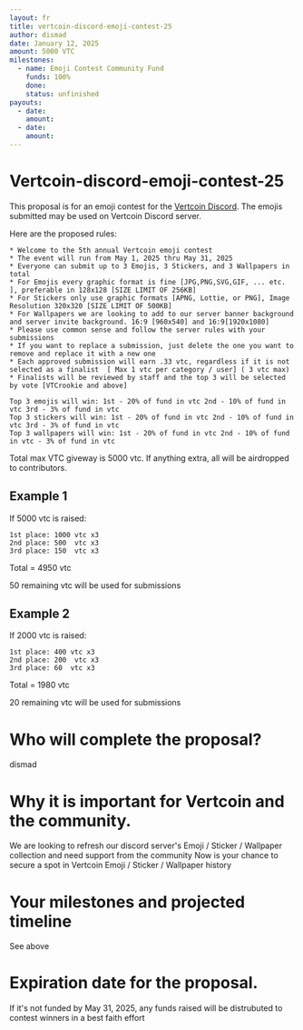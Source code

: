 ```yaml
---
layout: fr
title: vertcoin-discord-emoji-contest-25
author: dismad
date: January 12, 2025
amount: 5000 VTC
milestones:
  - name: Emoji Contest Community Fund
    funds: 100%
    done:
    status: unfinished
payouts:
  - date:
    amount:
  - date:
    amount:
---
```





# Vertcoin-discord-emoji-contest-25

This proposal is for an emoji contest for the [Vertcoin Discord](discord.gg/vertcoin).
The emojis submitted may be used on Vertcoin Discord server.

Here are the proposed rules:

```
* Welcome to the 5th annual Vertcoin emoji contest 
* The event will run from May 1, 2025 thru May 31, 2025
* Everyone can submit up to 3 Emojis, 3 Stickers, and 3 Wallpapers in total
* For Emojis every graphic format is fine [JPG,PNG,SVG,GIF, ... etc. ], preferable in 128x128 [SIZE LIMIT OF 256KB]
* For Stickers only use graphic formats [APNG, Lottie, or PNG], Image Resolution 320x320 [SIZE LIMIT OF 500KB]
* For Wallpapers we are looking to add to our server banner background and server invite background. 16:9 [960x540] and 16:9[1920x1080]
* Please use common sense and follow the server rules with your submissions
* If you want to replace a submission, just delete the one you want to remove and replace it with a new one
* Each approved submission will earn .33 vtc, regardless if it is not selected as a finalist  [ Max 1 vtc per category / user] ( 3 vtc max)
* Finalists will be reviewed by staff and the top 3 will be selected by vote [VTCrookie and above]
```

```
Top 3 emojis will win: 1st - 20% of fund in vtc 2nd - 10% of fund in vtc 3rd - 3% of fund in vtc
Top 3 stickers will win: 1st - 20% of fund in vtc 2nd - 10% of fund in vtc 3rd - 3% of fund in vtc
Top 3 wallpapers will win: 1st - 20% of fund in vtc 2nd - 10% of fund in vtc - 3% of fund in vtc
```

Total max VTC giveway is 5000 vtc. If anything extra, all will be airdropped to contributors. 

## Example 1
If 5000 vtc is raised:
```
1st place: 1000 vtc x3
2nd place: 500  vtc x3
3rd place: 150  vtc x3
```
Total = 4950 vtc

50 remaining vtc will be used for submissions

## Example 2

If 2000 vtc is raised:
```
1st place: 400 vtc x3
2nd place: 200  vtc x3
3rd place: 60  vtc x3
```
Total = 1980 vtc

20 remaining vtc will be used for submissions

    
# Who will complete the proposal?

dismad


# Why it is important for Vertcoin and the community.

We are looking to refresh our discord server's Emoji / Sticker / Wallpaper collection and need support from the community
Now is your chance to secure a spot in Vertcoin Emoji / Sticker / Wallpaper history 
 
# Your milestones and projected timeline

See above
    
# Expiration date for the proposal.

If it's not funded by May 31, 2025, any funds raised will be distrubuted to contest winners in a best faith effort

